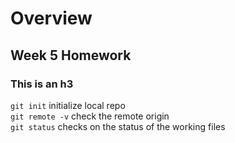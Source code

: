 # Overview
## Week 5 Homework
<h3>This is an h3</h3>

`git init` initialize local repo <br>
`git remote -v` check the remote origin <br>
`git status` checks on the status of the working files

